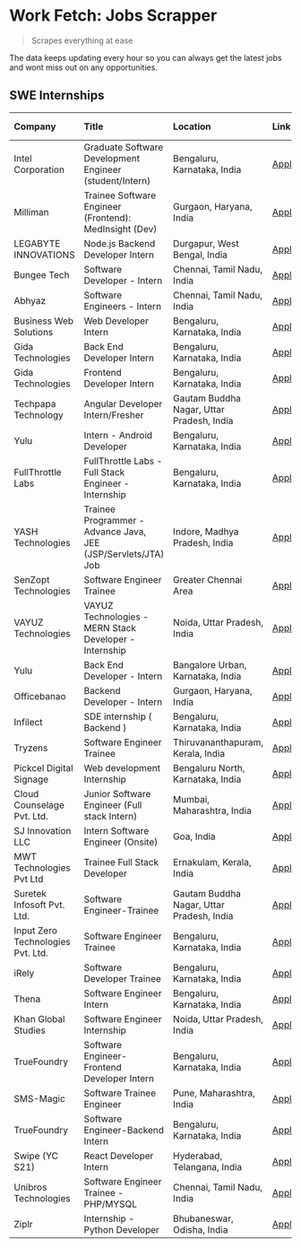 # Work Fetch: Jobs Scrapper
> Scrapes everything at ease

The data keeps updating every hour so you can always get the latest jobs and wont miss out on any opportunities.

## SWE Internships
<!--START_SECTION:workfetch-->
| Company                           | Title                                                         | Location                                  | Link                                                                                                                                                                                                                                                                               | Date Posted   |
|:----------------------------------|:--------------------------------------------------------------|:------------------------------------------|:-----------------------------------------------------------------------------------------------------------------------------------------------------------------------------------------------------------------------------------------------------------------------------------|:--------------|
| Intel Corporation                 | Graduate Software Development Engineer (student/Intern)       | Bengaluru, Karnataka, India               | [Apply](https://in.linkedin.com/jobs/view/graduate-software-development-engineer-student-intern-at-intel-corporation-3844158226?position=31&pageNum=0&refId=W0%2BoIACsZjq%2BK4X5wfvvJQ%3D%3D&trackingId=M1p5N%2BkkvcL%2BGSi1owxEmQ%3D%3D&trk=public_jobs_jserp-result_search-card) | 2024-03-02    |
| Milliman                          | Trainee Software Engineer (Frontend): MedInsight (Dev)        | Gurgaon, Haryana, India                   | [Apply](https://in.linkedin.com/jobs/view/trainee-software-engineer-frontend-medinsight-dev-at-milliman-3792874280?position=6&pageNum=0&refId=W0%2BoIACsZjq%2BK4X5wfvvJQ%3D%3D&trackingId=QAFmooNZjkL%2B5uWRAKObTA%3D%3D&trk=public_jobs_jserp-result_search-card)                 | 2024-03-01    |
| LEGABYTE INNOVATIONS              | Node.js Backend Developer Intern                              | Durgapur, West Bengal, India              | [Apply](https://in.linkedin.com/jobs/view/node-js-backend-developer-intern-at-legabyte-innovations-3842647664?position=53&pageNum=0&refId=W0%2BoIACsZjq%2BK4X5wfvvJQ%3D%3D&trackingId=TR%2Fy2GMv9zlpEmvIgsU4Jw%3D%3D&trk=public_jobs_jserp-result_search-card)                     | 2024-02-29    |
| Bungee Tech                       | Software Developer - Intern                                   | Chennai, Tamil Nadu, India                | [Apply](https://in.linkedin.com/jobs/view/software-developer-intern-at-bungee-tech-3842220746?position=52&pageNum=0&refId=W0%2BoIACsZjq%2BK4X5wfvvJQ%3D%3D&trackingId=2DHklA65dANtMAejmqfG2w%3D%3D&trk=public_jobs_jserp-result_search-card)                                       | 2024-02-28    |
| Abhyaz                            | Software Engineers - Intern                                   | Chennai, Tamil Nadu, India                | [Apply](https://in.linkedin.com/jobs/view/software-engineers-intern-at-abhyaz-3842331306?position=60&pageNum=0&refId=W0%2BoIACsZjq%2BK4X5wfvvJQ%3D%3D&trackingId=D4FqJ2f6qVmzfRKoIjkQDA%3D%3D&trk=public_jobs_jserp-result_search-card)                                            | 2024-02-28    |
| Business Web Solutions            | Web Developer Intern                                          | Bengaluru, Karnataka, India               | [Apply](https://in.linkedin.com/jobs/view/web-developer-intern-at-business-web-solutions-3839906144?position=17&pageNum=0&refId=W0%2BoIACsZjq%2BK4X5wfvvJQ%3D%3D&trackingId=ICa6He%2BmLqZcPVS4cvh3lw%3D%3D&trk=public_jobs_jserp-result_search-card)                               | 2024-02-26    |
| Gida Technologies                 | Back End Developer Intern                                     | Bengaluru, Karnataka, India               | [Apply](https://in.linkedin.com/jobs/view/back-end-developer-intern-at-gida-technologies-3836849295?position=51&pageNum=0&refId=W0%2BoIACsZjq%2BK4X5wfvvJQ%3D%3D&trackingId=C%2BmfQWOMSJLDGJRiBk7dpw%3D%3D&trk=public_jobs_jserp-result_search-card)                               | 2024-02-23    |
| Gida Technologies                 | Frontend Developer Intern                                     | Bengaluru, Karnataka, India               | [Apply](https://in.linkedin.com/jobs/view/frontend-developer-intern-at-gida-technologies-3836040945?position=16&pageNum=0&refId=W0%2BoIACsZjq%2BK4X5wfvvJQ%3D%3D&trackingId=4DCtjDoPwMyiZMTBTIwSLA%3D%3D&trk=public_jobs_jserp-result_search-card)                                 | 2024-02-21    |
| Techpapa Technology               | Angular Developer Intern/Fresher                              | Gautam Buddha Nagar, Uttar Pradesh, India | [Apply](https://in.linkedin.com/jobs/view/angular-developer-intern-fresher-at-techpapa-technology-3834305862?position=47&pageNum=0&refId=W0%2BoIACsZjq%2BK4X5wfvvJQ%3D%3D&trackingId=Mb6YfDPTR0aEvNs2S%2F6l1w%3D%3D&trk=public_jobs_jserp-result_search-card)                      | 2024-02-20    |
| Yulu                              | Intern - Android Developer                                    | Bengaluru, Karnataka, India               | [Apply](https://in.linkedin.com/jobs/view/intern-android-developer-at-yulu-3834459982?position=46&pageNum=0&refId=W0%2BoIACsZjq%2BK4X5wfvvJQ%3D%3D&trackingId=3zqvSzYDfmD67%2FJTF4KTKw%3D%3D&trk=public_jobs_jserp-result_search-card)                                             | 2024-02-19    |
| FullThrottle Labs                 | FullThrottle Labs - Full Stack Engineer - Internship          | Bengaluru, Karnataka, India               | [Apply](https://in.linkedin.com/jobs/view/fullthrottle-labs-full-stack-engineer-internship-at-fullthrottle-labs-3829636016?position=45&pageNum=0&refId=W0%2BoIACsZjq%2BK4X5wfvvJQ%3D%3D&trackingId=r42O1MXvO%2BBCE3HeAajOtw%3D%3D&trk=public_jobs_jserp-result_search-card)        | 2024-02-17    |
| YASH Technologies                 | Trainee Programmer - Advance Java, JEE (JSP/Servlets/JTA) Job | Indore, Madhya Pradesh, India             | [Apply](https://in.linkedin.com/jobs/view/trainee-programmer-advance-java-jee-jsp-servlets-jta-job-at-yash-technologies-3811759183?position=14&pageNum=0&refId=W0%2BoIACsZjq%2BK4X5wfvvJQ%3D%3D&trackingId=H9f6gChcB57UaBpPAxT0OA%3D%3D&trk=public_jobs_jserp-result_search-card)  | 2024-02-13    |
| SenZopt Technologies              | Software Engineer Trainee                                     | Greater Chennai Area                      | [Apply](https://in.linkedin.com/jobs/view/software-engineer-trainee-at-senzopt-technologies-3827688781?position=32&pageNum=0&refId=W0%2BoIACsZjq%2BK4X5wfvvJQ%3D%3D&trackingId=ahCl72WmyI8%2FOGbOxHwUSA%3D%3D&trk=public_jobs_jserp-result_search-card)                            | 2024-02-12    |
| VAYUZ Technologies                | VAYUZ Technologies - MERN Stack Developer - Internship        | Noida, Uttar Pradesh, India               | [Apply](https://in.linkedin.com/jobs/view/vayuz-technologies-mern-stack-developer-internship-at-vayuz-technologies-3822619356?position=49&pageNum=0&refId=W0%2BoIACsZjq%2BK4X5wfvvJQ%3D%3D&trackingId=Z0t4GC4xMOQtkTp6dV5o1w%3D%3D&trk=public_jobs_jserp-result_search-card)       | 2024-02-10    |
| Yulu                              | Back End Developer - Intern                                   | Bangalore Urban, Karnataka, India         | [Apply](https://in.linkedin.com/jobs/view/back-end-developer-intern-at-yulu-3821682220?position=7&pageNum=0&refId=W0%2BoIACsZjq%2BK4X5wfvvJQ%3D%3D&trackingId=gPhACdi%2BtefqoI9NCpRL7g%3D%3D&trk=public_jobs_jserp-result_search-card)                                             | 2024-02-04    |
| Officebanao                       | Backend Developer - Intern                                    | Gurgaon, Haryana, India                   | [Apply](https://in.linkedin.com/jobs/view/backend-developer-intern-at-officebanao-3814263731?position=22&pageNum=0&refId=W0%2BoIACsZjq%2BK4X5wfvvJQ%3D%3D&trackingId=eLaTP4n%2B2JP%2B8UzeU6yQfg%3D%3D&trk=public_jobs_jserp-result_search-card)                                    | 2024-01-31    |
| Infilect                          | SDE internship ( Backend )                                    | Bengaluru, Karnataka, India               | [Apply](https://in.linkedin.com/jobs/view/sde-internship-backend-at-infilect-3815120558?position=23&pageNum=0&refId=W0%2BoIACsZjq%2BK4X5wfvvJQ%3D%3D&trackingId=PEwJghmC8zjiGJRMn0xcmA%3D%3D&trk=public_jobs_jserp-result_search-card)                                             | 2024-01-25    |
| Tryzens                           | Software Engineer Trainee                                     | Thiruvananthapuram, Kerala, India         | [Apply](https://in.linkedin.com/jobs/view/software-engineer-trainee-at-tryzens-3809363491?position=34&pageNum=0&refId=W0%2BoIACsZjq%2BK4X5wfvvJQ%3D%3D&trackingId=oZmf2iE9Zx3n1%2B%2BH9%2Fn5WQ%3D%3D&trk=public_jobs_jserp-result_search-card)                                     | 2024-01-18    |
| Pickcel Digital Signage           | Web development Internship                                    | Bengaluru North, Karnataka, India         | [Apply](https://in.linkedin.com/jobs/view/web-development-internship-at-pickcel-digital-signage-3826062393?position=56&pageNum=0&refId=W0%2BoIACsZjq%2BK4X5wfvvJQ%3D%3D&trackingId=xzm8V8fWNXS06MyEh0%2BeIQ%3D%3D&trk=public_jobs_jserp-result_search-card)                        | 2024-01-15    |
| Cloud Counselage Pvt. Ltd.        | Junior Software Engineer (Full stack Intern)                  | Mumbai, Maharashtra, India                | [Apply](https://in.linkedin.com/jobs/view/junior-software-engineer-full-stack-intern-at-cloud-counselage-pvt-ltd-3803132814?position=24&pageNum=0&refId=W0%2BoIACsZjq%2BK4X5wfvvJQ%3D%3D&trackingId=Edyk0zPt1zUB5FoV5LFrvQ%3D%3D&trk=public_jobs_jserp-result_search-card)         | 2024-01-11    |
| SJ Innovation LLC                 | Intern Software Engineer (Onsite)                             | Goa, India                                | [Apply](https://in.linkedin.com/jobs/view/intern-software-engineer-onsite-at-sj-innovation-llc-3799959011?position=38&pageNum=0&refId=W0%2BoIACsZjq%2BK4X5wfvvJQ%3D%3D&trackingId=x24t9rKLcuBzbNpALwhP3A%3D%3D&trk=public_jobs_jserp-result_search-card)                           | 2024-01-11    |
| MWT Technologies Pvt Ltd          | Trainee Full Stack Developer                                  | Ernakulam, Kerala, India                  | [Apply](https://in.linkedin.com/jobs/view/trainee-full-stack-developer-at-mwt-technologies-pvt-ltd-3800921715?position=4&pageNum=0&refId=W0%2BoIACsZjq%2BK4X5wfvvJQ%3D%3D&trackingId=1bNXSfWygD8xOgcLanivVA%3D%3D&trk=public_jobs_jserp-result_search-card)                        | 2024-01-09    |
| Suretek Infosoft Pvt. Ltd.        | Software Engineer-Trainee                                     | Gautam Buddha Nagar, Uttar Pradesh, India | [Apply](https://in.linkedin.com/jobs/view/software-engineer-trainee-at-suretek-infosoft-pvt-ltd-3800934643?position=18&pageNum=0&refId=W0%2BoIACsZjq%2BK4X5wfvvJQ%3D%3D&trackingId=Evi36nQX%2BE9JYdUaUdhLiw%3D%3D&trk=public_jobs_jserp-result_search-card)                        | 2024-01-09    |
| Input Zero Technologies Pvt. Ltd. | Software Engineer Trainee                                     | Bengaluru, Karnataka, India               | [Apply](https://in.linkedin.com/jobs/view/software-engineer-trainee-at-input-zero-technologies-pvt-ltd-3800927643?position=30&pageNum=0&refId=W0%2BoIACsZjq%2BK4X5wfvvJQ%3D%3D&trackingId=vh%2BrzKHtA%2B%2BXr5DieAEvlQ%3D%3D&trk=public_jobs_jserp-result_search-card)             | 2024-01-09    |
| iRely                             | Software Developer Trainee                                    | Bengaluru, Karnataka, India               | [Apply](https://in.linkedin.com/jobs/view/software-developer-trainee-at-irely-3801577534?position=10&pageNum=0&refId=W0%2BoIACsZjq%2BK4X5wfvvJQ%3D%3D&trackingId=7DZUYvpG7tXvwZnM62hkEg%3D%3D&trk=public_jobs_jserp-result_search-card)                                            | 2023-12-22    |
| Thena                             | Software Engineer Intern                                      | Bengaluru, Karnataka, India               | [Apply](https://in.linkedin.com/jobs/view/software-engineer-intern-at-thena-3778731751?position=12&pageNum=0&refId=W0%2BoIACsZjq%2BK4X5wfvvJQ%3D%3D&trackingId=qVQjgyYlsP1yui3FsK1gkg%3D%3D&trk=public_jobs_jserp-result_search-card)                                              | 2023-12-05    |
| Khan Global Studies               | Software Engineer Internship                                  | Noida, Uttar Pradesh, India               | [Apply](https://in.linkedin.com/jobs/view/software-engineer-internship-at-khan-global-studies-3766942197?position=44&pageNum=0&refId=W0%2BoIACsZjq%2BK4X5wfvvJQ%3D%3D&trackingId=vljr0QEILO4LoA9Z1seGkg%3D%3D&trk=public_jobs_jserp-result_search-card)                            | 2023-11-27    |
| TrueFoundry                       | Software Engineer- Frontend Developer Intern                  | Bengaluru, Karnataka, India               | [Apply](https://in.linkedin.com/jobs/view/software-engineer-frontend-developer-intern-at-truefoundry-3790095058?position=11&pageNum=0&refId=W0%2BoIACsZjq%2BK4X5wfvvJQ%3D%3D&trackingId=DMKtxXf0YC6ZZrlqnz8NHw%3D%3D&trk=public_jobs_jserp-result_search-card)                     | 2023-11-24    |
| SMS-Magic                         | Software Trainee Engineer                                     | Pune, Maharashtra, India                  | [Apply](https://in.linkedin.com/jobs/view/software-trainee-engineer-at-sms-magic-3761409781?position=26&pageNum=0&refId=W0%2BoIACsZjq%2BK4X5wfvvJQ%3D%3D&trackingId=rN%2FrDBvjNVK3%2BYnGPbK4gQ%3D%3D&trk=public_jobs_jserp-result_search-card)                                     | 2023-11-16    |
| TrueFoundry                       | Software Engineer-Backend Intern                              | Bengaluru, Karnataka, India               | [Apply](https://in.linkedin.com/jobs/view/software-engineer-backend-intern-at-truefoundry-3779508170?position=29&pageNum=0&refId=W0%2BoIACsZjq%2BK4X5wfvvJQ%3D%3D&trackingId=ZH9y4e4Zl8yG2XtrhBG7Ow%3D%3D&trk=public_jobs_jserp-result_search-card)                                | 2023-11-10    |
| Swipe (YC S21)                    | React Developer Intern                                        | Hyderabad, Telangana, India               | [Apply](https://in.linkedin.com/jobs/view/react-developer-intern-at-swipe-yc-s21-3737600089?position=13&pageNum=0&refId=W0%2BoIACsZjq%2BK4X5wfvvJQ%3D%3D&trackingId=ct2%2FsxzZRBzKZdBoaSLbAw%3D%3D&trk=public_jobs_jserp-result_search-card)                                       | 2023-10-13    |
| Unibros Technologies              | Software Engineer Trainee - PHP/MYSQL                         | Chennai, Tamil Nadu, India                | [Apply](https://in.linkedin.com/jobs/view/software-engineer-trainee-php-mysql-at-unibros-technologies-3656599241?position=35&pageNum=0&refId=W0%2BoIACsZjq%2BK4X5wfvvJQ%3D%3D&trackingId=8t3q%2BeFEs8wIZTGjAOBDWQ%3D%3D&trk=public_jobs_jserp-result_search-card)                  | 2023-06-12    |
| Ziplr                             | Internship - Python Developer                                 | Bhubaneswar, Odisha, India                | [Apply](https://in.linkedin.com/jobs/view/internship-python-developer-at-ziplr-3645677592?position=55&pageNum=0&refId=W0%2BoIACsZjq%2BK4X5wfvvJQ%3D%3D&trackingId=JDaTDS613TXcteGc70NKfQ%3D%3D&trk=public_jobs_jserp-result_search-card)                                           | 2023-06-02    |
<!--END_SECTION:workfetch-->
